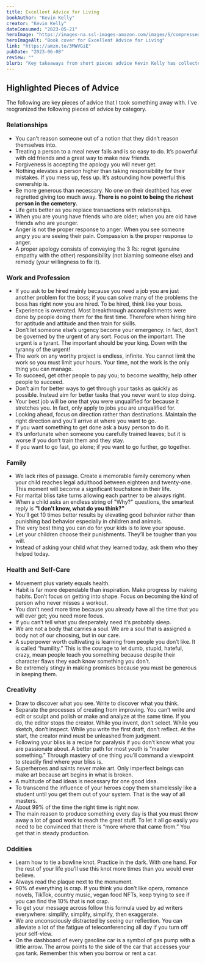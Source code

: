 ```yaml
---
title: Excellent Advice for Living
bookAuthor: "Kevin Kelly"
creator: "Kevin Kelly"
dateConsumed: "2023-05-21"
heroImage: "https://images-na.ssl-images-amazon.com/images/S/compressed.photo.goodreads.com/books/1667852408i/62313346.jpg"
heroImageAlt: "Book cover for Excellent Advice for Living"
link: "https://amzn.to/3MWVGiE"
pubDate: "2023-06-08"
review: ""
blurb: "Key takeaways from short pieces advice Kevin Kelly has collected over decades. I've turned those into different categories of advice that has resonated with me."
---
```


## Highlighted Pieces of Advice

The following are key pieces of advice that I took something away with. I've reogranized the following pieces of advice by category.

### Relationships

- You can’t reason someone out of a notion that they didn’t reason themselves into.
- Treating a person to a meal never fails and is so easy to do. It’s powerful with old friends and a great way to make new friends.
- Forgiveness is accepting the apology you will never get.
- Nothing elevates a person higher than taking responsibility for their mistakes. If you mess up, fess up. It’s astounding how powerful this ownership is.
- Be more generous than necessary. No one on their deathbed has ever regretted giving too much away. **There is no point to being the richest person in the cemetery.**
- Life gets better as you replace transactions with relationships.
- When you are young have friends who are older; when you are old have friends who are younger.
- Anger is not the proper response to anger. When you see someone angry you are seeing their pain. Compassion is the proper response to anger.
- A proper apology consists of conveying the 3 Rs: regret (genuine empathy with the other) responsibility (not blaming someone else) and remedy (your willingness to fix it).

### Work and Profession

- If you ask to be hired mainly because you need a job you are just another problem for the boss; if you can solve many of the problems the boss has right now you are hired. To be hired, think like your boss.
- Experience is overrated. Most breakthrough accomplishments were done by people doing them for the first time. Therefore when hiring hire for aptitude and attitude and then train for skills.
- Don’t let someone else’s urgency become your emergency. In fact, don’t be governed by the urgent of any sort. Focus on the important. The urgent is a tyrant. The important should be your king. Down with the tyranny of the urgent!
- The work on any worthy project is endless, infinite. You cannot limit the work so you must limit your hours. Your time, not the work is the only thing you can manage.
- To succeed, get other people to pay you; to become wealthy, help other people to succeed.
- Don’t aim for better ways to get through your tasks as quickly as possible. Instead aim for better tasks that you never want to stop doing.
- Your best job will be one that you were unqualified for because it stretches you. In fact, only apply to jobs you are unqualified for.
- Looking ahead, focus on direction rather than destinations. Maintain the right direction and you’ll arrive at where you want to go.
- If you want something to get done ask a busy person to do it.
- It’s unfortunate when someone you carefully trained leaves; but it is worse if you don’t train them and they stay.
- If you want to go fast, go alone; if you want to go further, go together.

### Family

- We lack rites of passage. Create a memorable family ceremony when your child reaches legal adulthood between eighteen and twenty-one. This moment will become a significant touchstone in their life.
- For marital bliss take turns allowing each partner to be always right.
- When a child asks an endless string of "Why?" questions, the smartest reply is **"I don’t know, what do you think?"**
- You’ll get 10 times better results by elevating good behavior rather than punishing bad behavior especially in children and animals.
- The very best thing you can do for your kids is to love your spouse.
- Let your children choose their punishments. They’ll be tougher than you will.
- Instead of asking your child what they learned today, ask them who they helped today.

### Health and Self-Care

- Movement plus variety equals health.
- Habit is far more dependable than inspiration. Make progress by making habits. Don’t focus on getting into shape. Focus on becoming the kind of person who never misses a workout.
- You don’t need more time because you already have all the time that you will ever get; you need more focus.
- If you can’t tell what you desperately need it’s probably sleep.
- We are not a body that carries a soul. We are a soul that is assigned a body not of our choosing, but in our care.
- A superpower worth cultivating is learning from people you don’t like. It is called “humility.” This is the courage to let dumb, stupid, hateful, crazy, mean people teach you something because despite their character flaws they each know something you don’t.
- Be extremely stingy in making promises because you must be generous in keeping them.

### Creativity

- Draw to discover what you see. Write to discover what you think.
- Separate the processes of creating from improving. You can’t write and edit or sculpt and polish or make and analyze at the same time. If you do, the editor stops the creator. While you invent, don’t select. While you sketch, don’t inspect. While you write the first draft, don’t reflect. At the start, the creator mind must be unleashed from judgment.
- Following your bliss is a recipe for paralysis if you don’t know what you are passionate about. A better path for most youth is “master something.” Through mastery of one thing you’ll command a viewpoint to steadily find where your bliss is.
- Superheroes and saints never make art. Only imperfect beings can make art because art begins in what is broken.
- A multitude of bad ideas is necessary for one good idea.
- To transcend the influence of your heroes copy them shamelessly like a student until you get them out of your system. That is the way of all masters.
- About 99% of the time the right time is right now.
- The main reason to produce something every day is that you must throw away a lot of good work to reach the great stuff. To let it all go easily you need to be convinced that there is “more where that came from.” You get that in steady production.

### Oddities

- Learn how to tie a bowline knot. Practice in the dark. With one hand. For the rest of your life you’ll use this knot more times than you would ever believe.
- Always read the plaque next to the monument.
- 90% of everything is crap. If you think you don’t like opera, romance novels, TikTok, country music, vegan food NFTs, keep trying to see if you can find the 10% that is not crap.
- To get your message across follow this formula used by ad writers everywhere: simplify, simplify, simplify, then exaggerate.
- We are unconsciously distracted by seeing our reflection. You can alleviate a lot of the fatigue of teleconferencing all day if you turn off your self-view.
- On the dashboard of every gasoline car is a symbol of gas pump with a little arrow. The arrow points to the side of the car that accesses your gas tank. Remember this when you borrow or rent a car.
